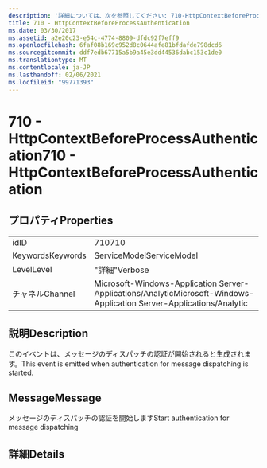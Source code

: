 ```yaml
---
description: '詳細については、次を参照してください: 710-HttpContextBeforeProcessAuthentication'
title: 710 - HttpContextBeforeProcessAuthentication
ms.date: 03/30/2017
ms.assetid: a2e20c23-e54c-4774-8809-dfdc92f7eff9
ms.openlocfilehash: 6faf08b169c952d8c0644afe81bfdafde798dcd6
ms.sourcegitcommit: ddf7edb67715a5b9a45e3dd44536dabc153c1de0
ms.translationtype: MT
ms.contentlocale: ja-JP
ms.lasthandoff: 02/06/2021
ms.locfileid: "99771393"
---
```

# <a name="710---httpcontextbeforeprocessauthentication"></a><span data-ttu-id="c582f-103">710 - HttpContextBeforeProcessAuthentication</span><span class="sxs-lookup"><span data-stu-id="c582f-103">710 - HttpContextBeforeProcessAuthentication</span></span>

## <a name="properties"></a><span data-ttu-id="c582f-104">プロパティ</span><span class="sxs-lookup"><span data-stu-id="c582f-104">Properties</span></span>  
  
|||  
|-|-|  
|<span data-ttu-id="c582f-105">id</span><span class="sxs-lookup"><span data-stu-id="c582f-105">ID</span></span>|<span data-ttu-id="c582f-106">710</span><span class="sxs-lookup"><span data-stu-id="c582f-106">710</span></span>|  
|<span data-ttu-id="c582f-107">Keywords</span><span class="sxs-lookup"><span data-stu-id="c582f-107">Keywords</span></span>|<span data-ttu-id="c582f-108">ServiceModel</span><span class="sxs-lookup"><span data-stu-id="c582f-108">ServiceModel</span></span>|  
|<span data-ttu-id="c582f-109">Level</span><span class="sxs-lookup"><span data-stu-id="c582f-109">Level</span></span>|<span data-ttu-id="c582f-110">"詳細"</span><span class="sxs-lookup"><span data-stu-id="c582f-110">Verbose</span></span>|  
|<span data-ttu-id="c582f-111">チャネル</span><span class="sxs-lookup"><span data-stu-id="c582f-111">Channel</span></span>|<span data-ttu-id="c582f-112">Microsoft-Windows-Application Server-Applications/Analytic</span><span class="sxs-lookup"><span data-stu-id="c582f-112">Microsoft-Windows-Application Server-Applications/Analytic</span></span>|  
  
## <a name="description"></a><span data-ttu-id="c582f-113">説明</span><span class="sxs-lookup"><span data-stu-id="c582f-113">Description</span></span>  

 <span data-ttu-id="c582f-114">このイベントは、メッセージのディスパッチの認証が開始されると生成されます。</span><span class="sxs-lookup"><span data-stu-id="c582f-114">This event is emitted when authentication for message dispatching is started.</span></span>  
  
## <a name="message"></a><span data-ttu-id="c582f-115">Message</span><span class="sxs-lookup"><span data-stu-id="c582f-115">Message</span></span>  

 <span data-ttu-id="c582f-116">メッセージのディスパッチの認証を開始します</span><span class="sxs-lookup"><span data-stu-id="c582f-116">Start authentication for message dispatching</span></span>  
  
## <a name="details"></a><span data-ttu-id="c582f-117">詳細</span><span class="sxs-lookup"><span data-stu-id="c582f-117">Details</span></span>
